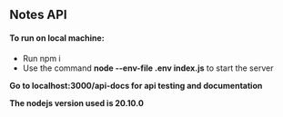 ## Notes API

#### To run on local machine:

<!-- - Create a .env file in root directory and assign your mongodb url to a variable named DB_CONNECT -->
- Run npm i
- Use the command **node --env-file .env index.js** to start the server

**Go to localhost:3000/api-docs for api testing and documentation**

**The nodejs version used is 20.10.0**